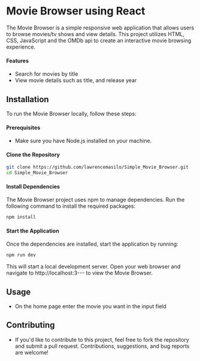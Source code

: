 # Movie Browser using React

The Movie Browser is a simple responsive web application that allows users to browse movies/tv shows and view details. This project utilizes HTML, CSS, JavaScript and the OMDb api to create an interactive movie browsing experience. 

#### Features
- Search for movies by title
- View movie details such as title, and release year

## Installation
To run the Movie Browser locally, follow these steps:

#### Prerequisites
- Make sure you have Node.js installed on your machine.

#### Clone the Repository
  ```bash
  git clone https://github.com/lawrencemasilo/Simple_Movie_Browser.git
  cd Simple_Movie_Browser
  ```
#### Install Dependencies
The Movie Browser project uses npm to manage dependencies. Run the following command to install the required packages:
  ```bash
  npm install
  ```

#### Start the Application
  Once the dependencies are installed, start the application by running:
  ```bash
  npm run dev
  ```
  This will start a local development server. Open your web browser and navigate to http://localhost:3--- to view the Movie Browser.

## Usage
- On the home page enter the movie you want in the input field

## Contributing
- If you'd like to contribute to this project, feel free to fork the repository and submit a pull request. Contributions, suggestions, and bug reports are welcome!
